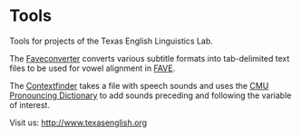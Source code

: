 # Tools

Tools for projects of the Texas English Linguistics Lab.

The [Faveconverter](https://github.com/patrickschu/txenglish/blob/master/faveconverter/README.md) converts various subtitle formats into tab-delimited text files to be used for vowel alignment in [FAVE](http://fave.ling.upenn.edu/about.html).

The [Contextfinder](https://github.com/patrickschu/txenglish/blob/master/contextfinder/README.MD) takes a file with speech sounds and uses the [CMU Pronouncing Dictionary](http://www.speech.cs.cmu.edu/cgi-bin/cmudict#about) to add sounds preceding and following the variable of interest.

Visit us: http://www.texasenglish.org
